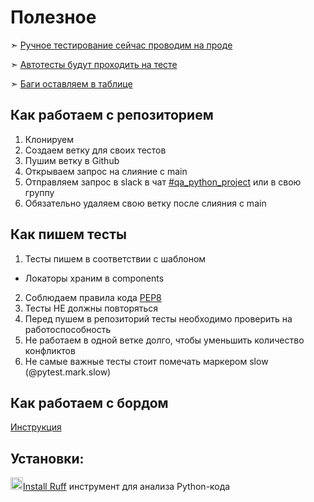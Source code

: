 # Полезное 
➣ [Ручное тестирование сейчас проводим на проде](https://misleplav.ru/)

➣ [Автотесты будут проходить на тесте](http://tester:dslfjsdfblkhew%40122b1klbfw@testing.misleplav.ru/)

➣ [Баги оставляем в таблице](https://docs.google.com/spreadsheets/d/1NBimEWDxPNVlMtWHc_IML7hvNlYtQSe7i8AkilXUl6A/edit?gid=0#gid=0)

## Как работаем с репозиторием

1. Клонируем 
2. Создаем ветку для своих тестов 
3. Пушим ветку в Github 
4. Открываем запрос на слияние с main
5. Отправляем запрос в slack в чат [#qa_python_project](https://redroverschool.slack.com/archives/C05US8RLPFU) или в свою группу
6. Обязательно удаляем свою ветку после слияния с main

## Как пишем тесты 

1. Тесты пишем в соответствии с шаблоном
 - Локаторы храним в components
2. Соблюдаем правила кода [PEP8](https://letpy.com/python-guide/pep8/)    
3. Тесты НЕ должны повторяться 
4. Перед пушем в репозиторий тесты необходимо проверить на работоспособность 
5. Не работаем в одной ветке долго, чтобы уменьшить количество конфликтов
6. Не самые важные тесты стоит помечать маркером slow (@pytest.mark.slow)

## Как работаем с бордом

[Инструкция](https://docs.google.com/document/d/1ob1So07HGUwlMcEEHpgEYTBLBQzAZ6laPCRItndNJqU/edit?tab=t.0)


## Установки:

<img src="https://docs.astral.sh/ruff/assets/bolt.svg" width="20" height="20">[Install Ruff](https://docs.astral.sh/ruff/installation/) инструмент для анализа Python-кода   


